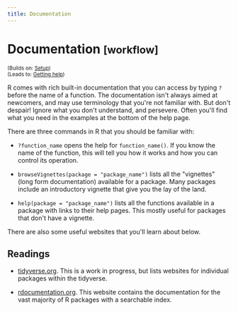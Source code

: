 ```yaml
---
title: Documentation
---
```


<!-- Generated automatically from documentation.yml. Do not edit by hand -->

# Documentation <small class='workflow'>[workflow]</small>
<small>(Builds on: [Setup](setup.md))</small>  
<small>(Leads to: [Getting help](getting-help.md))</small>

R comes with rich built-in documentation that you can access by typing
`?` before the name of a function. The documentation isn't always
aimed at newcomers, and may use terminology that you're not familiar with.
But don't despair! Ignore what you don't understand, and persevere.
Often you'll find what you need in the examples at the bottom of the help
page.

There are three commands in R that you should be familiar with:

* `?function_name` opens the help for `function_name()`. If you know
  the name of the function, this will tell you how it works and how you
  can control its operation.

* `browseVignettes(package = "package_name")` lists all the "vignettes"
  (long form documentation) available for a package. Many packages include
  an introductory vignette that give you the lay of the land.

* `help(package = "package_name")` lists all the functions available in
  a package with links to their help pages. This mostly useful for packages
  that don't have a vignette.

There are also some useful websites that you'll learn about below.

## Readings

  * [tidyverse.org](http://tidyverse.org).
    This is a work in progress, but lists websites for individual packages
    within the tidyverse.

  * [rdocumentation.org](https://www.rdocumentation.org).
    This website contains the documentation for the vast majority of R packages
    with a searchable index.


